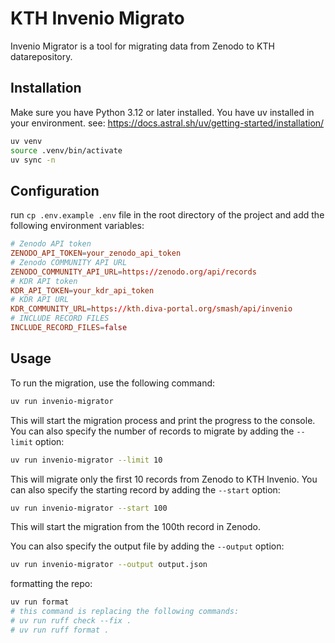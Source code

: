 # KTH Invenio Migrato

Invenio Migrator is a tool for migrating data from Zenodo to KTH datarepository.

## Installation
Make sure you have Python 3.12 or later installed.
You have uv installed in your environment. see: https://docs.astral.sh/uv/getting-started/installation/

```bash
uv venv
source .venv/bin/activate
uv sync -n
```

## Configuration

run `cp .env.example .env` file in the root directory of the project and add the following environment variables:

```toml
# Zenodo API token
ZENODO_API_TOKEN=your_zenodo_api_token
# Zenodo COMMUNITY API URL
ZENODO_COMMUNITY_API_URL=https://zenodo.org/api/records
# KDR API token
KDR_API_TOKEN=your_kdr_api_token
# KDR API URL
KDR_COMMUNITY_URL=https://kth.diva-portal.org/smash/api/invenio
# INCLUDE RECORD FILES
INCLUDE_RECORD_FILES=false
```

## Usage
To run the migration, use the following command:

```bash
uv run invenio-migrator
```
This will start the migration process and print the progress to the console.
You can also specify the number of records to migrate by adding the `--limit` option:

```bash
uv run invenio-migrator --limit 10
```
This will migrate only the first 10 records from Zenodo to KTH Invenio.
You can also specify the starting record by adding the `--start` option:

```bash
uv run invenio-migrator --start 100
```
This will start the migration from the 100th record in Zenodo.

You can also specify the output file by adding the `--output` option:
```bash
uv run invenio-migrator --output output.json
```

formatting the repo:

```bash
uv run format
# this command is replacing the following commands:
# uv run ruff check --fix .
# uv run ruff format .
```